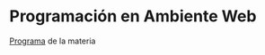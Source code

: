 # Programación en Ambiente Web

[Programa](http://www.certificaciones.unlu.edu.ar/sites/www.certificaciones.unlu.edu.ar/files/site/Programas/17/11086.pdf) de la materia
